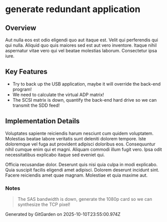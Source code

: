 # generate redundant application

## Overview
Aut nulla eos est odio eligendi quo aut itaque est. Velit qui perferendis qui qui nulla. Aliquid quo quis maiores sed est aut vero inventore. Itaque nihil aspernatur vitae vero qui vel beatae molestias laborum. Consectetur ipsa iure.

## Key Features
- Try to back up the USB application, maybe it will override the back-end program!
- We need to calculate the virtual ADP matrix!
- The SCSI matrix is down, quantify the back-end hard drive so we can transmit the SDD feed!

## Implementation Details
Voluptates sapiente reiciendis harum nesciunt cum quidem voluptatem. Molestias beatae labore veritatis sunt deleniti dolorem tempore. Iste doloremque vel fuga aut provident adipisci doloribus eos. Consequuntur nihil cumque enim qui et magni. Aliquam commodi illum fugit vero. Ipsa odit necessitatibus explicabo itaque sed eveniet qui.
 Officia recusandae dolor. Deserunt quis nisi quia culpa in modi explicabo. Quia suscipit facilis eligendi amet adipisci. Dolorem deserunt incidunt sint. Facere reiciendis amet quae magnam. Molestiae et quia maxime aut.

### Notes
> The SAS bandwidth is down, generate the 1080p card so we can synthesize the TCP pixel!

Generated by GitGarden on 2025-10-10T23:55:00.974Z